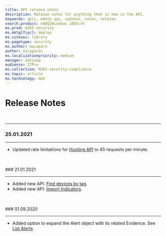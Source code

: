 ```yaml
---
title: API release notes
description: Release notes for anything that is new in the API.
keywords: apis, mdatp api, updates, notes, release
search.product: eADQiWindows 10XVcnh
ms.prod: m365-security
ms.mktglfcycl: deploy
ms.sitesec: library
ms.pagetype: security
ms.author: macapara
author: mjcaparas
ms.localizationpriority: medium
manager: dansimp
audience: ITPro
ms.collection: M365-security-compliance
ms.topic: article
ms.technology: mde
---
```


# Release Notes
<br>
<hr>

### 25.01.2021
<hr>

- Updated rate limitations for [Hunting API](run-advanced-query-api.md) to 45 requests per minute. 

<br>
<br>
### 21.01.2021
<hr>

- Added new API: [Find devices by tag](machine-tags.md). 
- Added new API: [Import Indicators](import-ti-indicators.md). 

<br>
<br>
### 01.09.2020
<hr>

- Added option to expand the Alert object with its related Evidence. See [List Alerts](get-alerts.md)
